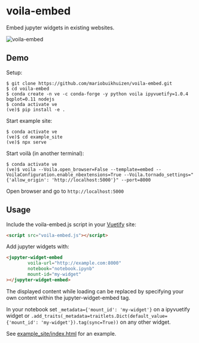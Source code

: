 # voila-embed

Embed jupyter widgets in existing websites.

![voila-embed](https://user-images.githubusercontent.com/46192475/68395799-bbfb6080-0170-11ea-84d3-90c8078e28bd.gif)

## Demo

Setup:
```
$ git clone https://github.com/mariobuikhuizen/voila-embed.git
$ cd voila-embed
$ conda create -n ve -c conda-forge -y python voila ipyvuetify=1.0.4 bqplot=0.11 nodejs
$ conda activate ve
(ve)$ pip install -e .
```

Start example site:
```
$ conda activate ve
(ve)$ cd example_site
(ve)$ npx serve
```

Start voilà (in another terminal):
```
$ conda activate ve
(ve)$ voila --Voila.open_browser=False --template=embed --VoilaConfiguration.enable_nbextensions=True --Voila.tornado_settings="{'allow_origin': 'http://localhost:5000'}" --port=8000
```

Open browser and go to `http://localhost:5000`

## Usage

Include the voila-embed.js script in your [Vuetify](https://v15.vuetifyjs.com/en/) site:
```html
<script src="voila-embed.js"></script>
```

Add jupyter widgets with:
```html
<jupyter-widget-embed
        voila-url="http://example.com:8000"
        notebook="notebook.ipynb"
        mount-id="my-widget"
></jupyter-widget-embed>
```

The displayed content while loading can be replaced by specifying your own content within the
jupyter-widget-embed tag.

In your notebook set `_metadata={'mount_id': 'my-widget'}` on a ipyvuetify widget or
`.add_traits(_metadata=traitlets.Dict(default_value={'mount_id': 'my-widget'}).tag(sync=True))` on
any other widget.

See [example_site/index.html](example_site/index.html) for an example.
